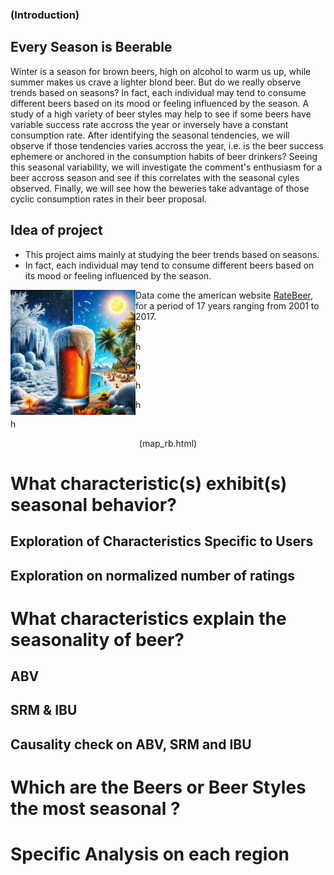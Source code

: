### (Introduction)

## Every Season is Beerable

Winter is a season for brown beers, high on alcohol to warm us up, while summer makes us crave a lighter blond beer. But do we really observe trends based on seasons? In fact, each individual may tend to consume different beers based on its mood or feeling influenced by the season. A study of a high variety of beer styles may help to see if some beers have variable success rate accross the year or inversely have a constant consumption rate. After identifying the seasonal tendencies, we will observe if those tendencies varies accross the year, i.e. is the beer success ephemere or anchored in the consumption habits of beer drinkers? Seeing this seasonal variability, we will investigate the comment's enthusiasm for a beer accross season and see if this correlates with the seasonal cyles observed. Finally, we will see how the beweries take advantage of those cyclic consumption rates in their beer proposal.

## **Idea of project**
- This project aims mainly at studying the beer trends based on seasons.
- In fact, each individual may tend to consume different beers based on its mood or feeling influenced by the season.

<img align="left" width="200" height="200" src="\assets\img\beer.jpg">

Data come the american website [RateBeer](https://www.ratebeer.com/), for a period of 17 years ranging from 2001 to 2017.  
h

h

h

h

h

h





<p align="center">
(map_rb.html)
</p>

# **What characteristic(s) exhibit(s) seasonal behavior?**

## **Exploration of Characteristics Specific to Users**

## **Exploration on normalized number of ratings**


# **What characteristics explain the seasonality of beer?**

## **ABV**
## **SRM** & **IBU**
## **Causality check on ABV, SRM and IBU**

# **Which are the Beers or Beer Styles the most seasonal ?**

# **Specific Analysis on each region**


